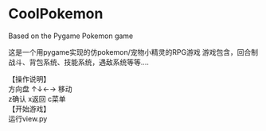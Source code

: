 # CoolPokemon
Based on the Pygame Pokemon game

这是一个用pygame实现的仿pokemon/宠物小精灵的RPG游戏
游戏包含，回合制战斗、背包系统、技能系统，遇敌系统等等....

【操作说明】  
  方向盘 ↑↓←→ 移动  
  z确认
  x返回 
  c菜单  
【开始游戏】  
  运行view.py   
